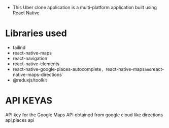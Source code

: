 

- This Uber clone application is a multi-platform application built using React Native

#  Libraries used
- tailind
- react-native-maps
- react-navigation
- react-native-elements
- react-native-google-places-autocomplete`, `react-native-maps` and `react-native-maps-directions` 
- @reduxjs/toolkit

# API KEYAS
API key for the Google Maps API obtained from google cloud like directions api,places api
